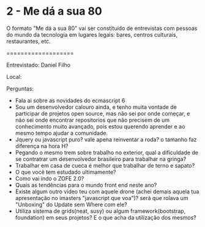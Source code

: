 # 2 - Me dá a sua 80

O formato "Me dá a sua 80" vai ser constituído de entrevistas com pessoas do mundo da tecnologia em lugares legais: bares, centros culturais, restaurantes, etc.

===================

Entrevistado: Daniel Filho 

Local:

Perguntas:

- Fala ai sobre as novidades do ecmascript 6
- Sou um desenvolvedor calouro ainda, e tenho muita vontade de participar de projetos open source, mas não sei por onde começar, e não sei onde encontrar repositorios que não precisem de um conhecimento muito avançado, pois estou querendo aprender e ao mesmo tempo ajudar a comunidade.
- Jquery ou javascript puro? vale apena reinventar a roda? o tamanho faz diferença na hora H?
- Pegando o mesmo trem sobre trabalho no exterior, qual a dificuldade de se contratrar um desenvolvedor brasileiro para trabalhar na gringa?
- Trabalhar em casa de cueca é melhor que trabalhar de terno e sapato?
- O que você tem estudado ultimamente?
- Como vai indo o ZOFE 2.0?
- Quais as tendências para o mundo front end neste ano?
- Existe algum outro vídeo teu com aquele drone (achei demais aquela tua apresentação no imasters "javascript que voa")? será que rolava um "Unboxing" do Update sem Where com ele?
- Utiliza sistema de grids(neat, susy) ou algum framework(bootstrap, foundation) em seus projetos? E o que acha da utilização dos mesmos?